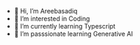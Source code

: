 - 👋 Hi, I’m Areebasadiq
- 👀 I’m interested in Coding 
- 🌱 I’m currently learning Typescript
- 💞️ I’m passsionate learning Generative AI

<!---
Areebasadiq6/Areebasadiq6 is a ✨ special ✨ repository because its `README.md` (this file) appears on your GitHub profile.
You can click the Preview link to take a look at your changes.
--->
